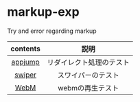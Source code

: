 # markup-exp
Try and error regarding markup

|contents|説明|
|:---:|:---:|
|[appjump](./appjamp)|リダイレクト処理のテスト|
|[swiper](./swiper)|スワイパーのテスト|
|[WebM](./WebM-Test)|webmの再生テスト|
